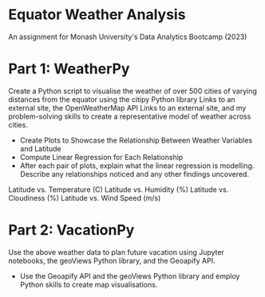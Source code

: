 # Equator Weather Analysis

An assignment for Monash University's Data Analytics Bootcamp (2023)

# Part 1: WeatherPy
Create a Python script to visualise the weather of over 500 cities of varying distances from the equator using the citipy Python library Links to an external site, the OpenWeatherMap API Links to an external site, and my problem-solving skills to create a representative model of weather across cities.

- Create Plots to Showcase the Relationship Between Weather Variables and Latitude
- Compute Linear Regression for Each Relationship
- After each pair of plots, explain what the linear regression is modelling. Describe any relationships noticed and any other findings uncovered.

Latitude vs. Temperature (C)
Latitude vs. Humidity (%) 
Latitude vs. Cloudiness (%) 
Latitude vs. Wind Speed (m/s)

# Part 2: VacationPy
Use the above weather data to plan future vacation using Jupyter notebooks, the geoViews Python library, and the Geoapify API.

- Use the Geoapify API and the geoViews Python library and employ Python skills to create map visualisations.
